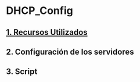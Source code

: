 # DHCP_Config

## [1. Recursos Utilizados](Recursos.md)
## 2. Configuración de los servidores
## 3. Script
